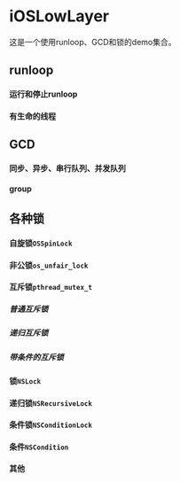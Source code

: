 # iOSLowLayer
这是一个使用runloop、GCD和锁的demo集合。
## runloop
#### 运行和停止runloop
#### 有生命的线程
## GCD
#### 同步、异步、串行队列、并发队列
#### group
## 各种锁
#### 自旋锁`OSSpinLock`
#### 非公锁`os_unfair_lock`
#### 互斥锁`pthread_mutex_t`
##### 普通互斥锁
##### 递归互斥锁
##### 带条件的互斥锁
#### 锁`NSLock`
#### 递归锁`NSRecursiveLock`
#### 条件锁`NSConditionLock`
#### 条件`NSCondition`
#### 其他
